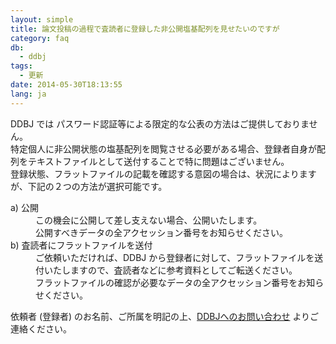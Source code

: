 ```yaml
---
layout: simple
title: 論文投稿の過程で査読者に登録した非公開塩基配列を見せたいのですが
category: faq
db:
  - ddbj
tags: 
  - 更新
date: 2014-05-30T18:13:55
lang: ja
---
```




<p>DDBJ では パスワード認証等による限定的な公表の方法はご提供しておりません。<br>特定個人に非公開状態の塩基配列を閲覧させる必要がある場合、登録者自身が配列をテキストファイルとして送付することで特に問題はございません。<br>登録状態、フラットファイルの記載を確認する意図の場合は、状況によりますが、下記の２つの方法が選択可能です。</p>
<dl> <dt> a) 公開</dt>
  <dd>この機会に公開して差し支えない場合、公開いたします。<br>公開すべきデータの全アクセッション番号をお知らせください。</dd><dt> b) 査読者にフラットファイルを送付</dt>
  <dd>ご依頼いただければ、DDBJ から登録者に対して、フラットファイルを送付いたしますので、査読者などに参考資料としてご転送ください。<br>フラットファイルの確認が必要なデータの全アクセッション番号をお知らせください。</dd>
</dl>
<p>依頼者 (登録者) のお名前、ご所属を明記の上、<a href="/contact-ddbj.html#to-ddbj">DDBJへのお問い合わせ</a> よりご連絡ください。</p>
